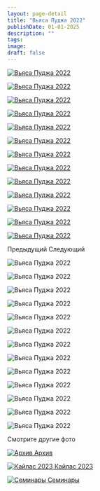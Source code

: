 ```yaml
---
layout: page-detail
title: "Вьяса Пуджа 2022"
publishDate: 01-01-2025
description: ""
tags:
image:
draft: false
---
```


[ ![Вьяса Пуджа 2022](/upload/iblock/ce5/ce5be91262c3406847fbcd56399589d5.JPG) ](/upload/iblock/ce5/ce5be91262c3406847fbcd56399589d5.JPG) 

[ ![Вьяса Пуджа 2022](/upload/iblock/3bb/3bb31c9425704c6505596e8fb9b126ca.JPG) ](/upload/iblock/3bb/3bb31c9425704c6505596e8fb9b126ca.JPG) 

[ ![Вьяса Пуджа 2022](/upload/iblock/add/addcd06cc3777c7c9c3831db8fdc2055.JPG) ](/upload/iblock/add/addcd06cc3777c7c9c3831db8fdc2055.JPG) 

[ ![Вьяса Пуджа 2022](/upload/iblock/d16/d16acca88cf2a3d0df3e1ad1da89ad3a.JPG) ](/upload/iblock/d16/d16acca88cf2a3d0df3e1ad1da89ad3a.JPG) 

[ ![Вьяса Пуджа 2022](/upload/iblock/c3d/c3dbb25d3b3e2f79133c71afdcedbfe9.JPG) ](/upload/iblock/c3d/c3dbb25d3b3e2f79133c71afdcedbfe9.JPG) 

[ ![Вьяса Пуджа 2022](/upload/iblock/22b/22b7d2feaf9daf9ed3e1e9957a56f198.JPG) ](/upload/iblock/22b/22b7d2feaf9daf9ed3e1e9957a56f198.JPG) 

[ ![Вьяса Пуджа 2022](/upload/iblock/c26/c2638a8a94917fab21544946c9398f9f.JPG) ](/upload/iblock/c26/c2638a8a94917fab21544946c9398f9f.JPG) 

[ ![Вьяса Пуджа 2022](/upload/iblock/04d/04d666982f7f693dcbf9e10aae7e31b2.JPG) ](/upload/iblock/04d/04d666982f7f693dcbf9e10aae7e31b2.JPG) 

[ ![Вьяса Пуджа 2022](/upload/iblock/1a7/1a7a2876f8f78308306e72d658b1c8ae.JPG) ](/upload/iblock/1a7/1a7a2876f8f78308306e72d658b1c8ae.JPG) 

[ ![Вьяса Пуджа 2022](/upload/iblock/93a/93ac71577e6e9a98b2347499735e5461.JPG) ](/upload/iblock/93a/93ac71577e6e9a98b2347499735e5461.JPG) 

[ ![Вьяса Пуджа 2022](/upload/iblock/7de/7deac97f2c91ba1950d8ce76fdc45eba.JPG) ](/upload/iblock/7de/7deac97f2c91ba1950d8ce76fdc45eba.JPG) 

[ ![Вьяса Пуджа 2022](/upload/iblock/f87/f87d10d15e864ab85835d2ba0aad8318.JPG) ](/upload/iblock/f87/f87d10d15e864ab85835d2ba0aad8318.JPG) 

[ ![Вьяса Пуджа 2022](/upload/iblock/73a/73a285532d91099743a98f1e4d5c0d53.JPG) ](/upload/iblock/73a/73a285532d91099743a98f1e4d5c0d53.JPG) 

Предыдущий Следующий 

![Вьяса Пуджа 2022](/upload/iblock/ce5/ce5be91262c3406847fbcd56399589d5.JPG) 

![Вьяса Пуджа 2022](/upload/iblock/3bb/3bb31c9425704c6505596e8fb9b126ca.JPG) 

![Вьяса Пуджа 2022](/upload/iblock/add/addcd06cc3777c7c9c3831db8fdc2055.JPG) 

![Вьяса Пуджа 2022](/upload/iblock/d16/d16acca88cf2a3d0df3e1ad1da89ad3a.JPG) 

![Вьяса Пуджа 2022](/upload/iblock/c3d/c3dbb25d3b3e2f79133c71afdcedbfe9.JPG) 

![Вьяса Пуджа 2022](/upload/iblock/22b/22b7d2feaf9daf9ed3e1e9957a56f198.JPG) 

![Вьяса Пуджа 2022](/upload/iblock/c26/c2638a8a94917fab21544946c9398f9f.JPG) 

![Вьяса Пуджа 2022](/upload/iblock/04d/04d666982f7f693dcbf9e10aae7e31b2.JPG) 

![Вьяса Пуджа 2022](/upload/iblock/1a7/1a7a2876f8f78308306e72d658b1c8ae.JPG) 

![Вьяса Пуджа 2022](/upload/iblock/93a/93ac71577e6e9a98b2347499735e5461.JPG) 

![Вьяса Пуджа 2022](/upload/iblock/7de/7deac97f2c91ba1950d8ce76fdc45eba.JPG) 

![Вьяса Пуджа 2022](/upload/iblock/f87/f87d10d15e864ab85835d2ba0aad8318.JPG) 

![Вьяса Пуджа 2022](/upload/iblock/73a/73a285532d91099743a98f1e4d5c0d53.JPG) 

Смотрите другие фото

[ ![Архив](/upload/iblock/521/521571de0cdc0afce64103355c1a9412.jpg) Архив ](/foto/arkhiv/) 

[ ![Кайлас 2023](/upload/iblock/dd1/dd158957084de2f43d1696bc590b4ab3.jpg) Кайлас 2023 ](/foto/kaylas-2023/) 

[ ![Семинары](/upload/iblock/9b8/9b8d9c092c21d6b188dc139da1527e42.jpg) Семинары ](/foto/seminary/) 
